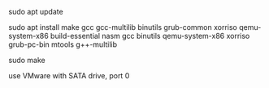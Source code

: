 sudo apt update

sudo apt install make gcc gcc-multilib binutils grub-common xorriso qemu-system-x86 build-essential nasm gcc binutils qemu-system-x86 xorriso grub-pc-bin mtools g++-multilib

sudo make

use VMware with SATA drive, port 0
